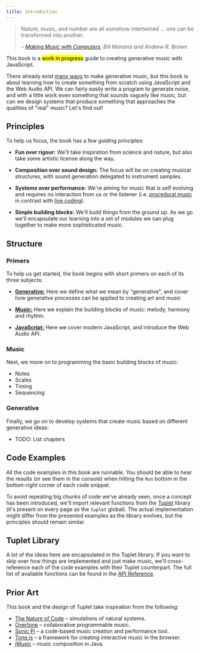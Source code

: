 ```yaml
---
title: Introduction
---
```


> Nature, music, and number are all somehow intertwined ... one can be
> transformed into another.
>
> – *[Making Music with Computers](https://www.amazon.com/dp/1439867917), Bill
> Manaris and Andrew R. Brown*

This book is a <mark>work in progress</mark> guide to creating generative music
with JavaScript.

There already exist
[many ways](https://github.com/ciconia/awesome-music/blob/master/README.md#music-programming)
to make generative music, but this book is about learning how to create
something from scratch using JavaScript and the Web Audio API. We can fairly
easily write a program to generate noise, and with a little work even something
that sounds vaguely like music, but can we design systems that produce something
that approaches the qualities of "real" music? Let's find out!

## Principles

To help us focus, the book has a few guiding principles:

- **Fun over rigour:** We'll take inspiration from science and nature, but also
  take some artistic license along the way.

- **Composition over sound design:** The focus will be on creating musical
  structures, with sound generation delegated to instrument samples.

- **Systems over performance:** We're aiming for music that is self evolving and
  requires no interaction from us or the listener (i.e.
  [procedural music](https://en.wikipedia.org/wiki/Generative_music#Creative/procedural)
  in contrast with [live coding](https://en.wikipedia.org/wiki/Live_coding)).

- **Simple building blocks:** We'll build things from the ground up. As we go
  we'll encapsulate our learning into a set of modules we can plug together to
  make more sophisticated music.

## Structure

### Primers

To help us get started, the book begins with short primers on each of its three
subjects:

- [**Generative:**](primers/generative) Here we define what we mean by
  "generative", and cover how generative processes can be applied to creating
  art and music

- [**Music:**](primers/music) Here we explain the building blocks of music:
  melody, harmony and rhythm.

- [**JavaScript:**](primers/javascript) Here we cover modern JavaScript, and
  introduce the Web Audio API.

### Music

Next, we move on to programming the basic building blocks of music:

- Notes
- Scales
- Timing
- Sequencing

### Generative

Finally, we go on to develop systems that create music based on different
generative ideas:

- TODO: List chapters

## Code Examples

All the code examples in this book are runnable. You should be able to hear the
results (or see them in the console) when hitting the `Run` bottom in the
bottom-right corner of each code snippet.

To avoid repeating big chunks of code we've already seen, once a concept has
been introduced, we'll import relevant functions from the
[Tuplet](https://www.npmjs.com/package/@meleyal/tuplet) library (it's present on
every page as the `tuplet` global). The actual implementation might differ from the
presented examples as the library evolves, but the principles should remain
similar.

## Tuplet Library

A lot of the ideas here are encapsulated in the Tuplet library. If you want to
skip over how things are implemented and just make music, we'll cross-reference
each of the code examples with their Tuplet counterpart. The full list of
available functions can be found in the [API Reference](api/index).

## Prior Art

This book and the design of Tuplet take inspiration from the following:

- [The Nature of Code](https://natureofcode.com/) – simulations of natural
  systems.
- [Overtone](https://github.com/overtone/overtone) – collaborative programmable
  music.
- [Sonic Pi](https://sonic-pi.net/) – a code-based music creation and
  performance tool.
- [Tone.js](https://tonejs.github.io/) – a framework for creating interactive
  music in the browser.
- [jMusic](https://explodingart.com/jmusic/jmDocumentation/index.html) – music
  composition in Java.
